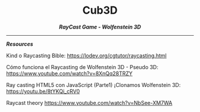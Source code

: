 <h1 align="center">
	Cub3D
</h1>

<p align="center">
	<b><i>RayCast Game - Wolfenstein 3D</i></b><br>
</p>


---


<p align="left">
	<b><i>Resources</i></b><br>
</p>

Kind o Raycasting Bible: https://lodev.org/cgtutor/raycasting.html

Cómo funciona el Raycasting de Wolfenstein 3D - Pseudo 3D: https://www.youtube.com/watch?v=8XnQq28TRZY

Ray casting HTML5 con JavaScript (Parte1) ¡Clonamos Wolfenstein 3D: https://youtu.be/8tYKQi_cRV0

Raycast theory https://www.youtube.com/watch?v=NbSee-XM7WA
